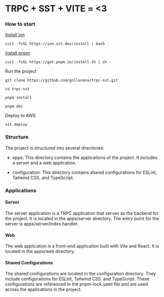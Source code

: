 # TRPC + SST + VITE = <3

### How to start

[Install Ion](https://ion.sst.dev/docs/)

    curl -fsSL https://ion.sst.dev/install | bash

[Install pnpm](https://pnpm.io/installation)

    curl -fsSL https://get.pnpm.io/install.sh | sh -

Run the project

    git clone https://github.com/gnllucena/trpc-sst.git

    cd trpc-sst

    pnpm install

    pnpm dev

Deploy to AWS

    sst deploy

### Structure

The project is structured into several directories:

- apps: This directory contains the applications of the project. It includes a server and a web application.

- configuration: This directory contains shared configurations for ESLint, Tailwind CSS, and TypeScript.

### Applications

#### Server

The server application is a TRPC application that serves as the backend for the project. It is located in the apps/server directory. The entry point for the server is apps/server/index.handler.

#### Web

The web application is a front-end application built with Vite and React. It is located in the apps/web directory.

#### Shared Configurations

The shared configurations are located in the configuration directory. They include configurations for ESLint, Tailwind CSS, and TypeScript. These configurations are referenced in the pnpm-lock.yaml file and are used across the applications in the project.
